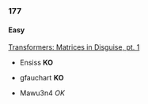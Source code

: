 ### 177

#### Easy

[Transformers: Matrices in Disguise, pt. 1](http://www.reddit.com/r/dailyprogrammer/comments/2f6a7b/9012014_challenge_178_easy_transformers_matrices/)

* Ensiss **KO**

* gfauchart **KO**

* Mawu3n4 _OK_
